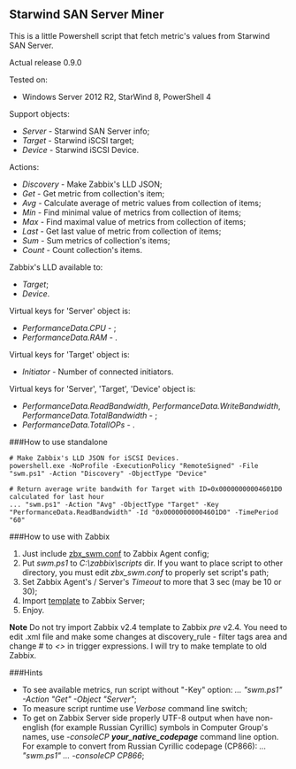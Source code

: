 ## Starwind SAN Server Miner 
This is a little Powershell script that fetch metric's values from Starwind SAN Server.

Actual release 0.9.0

Tested on:
- Windows Server 2012 R2, StarWind 8, PowerShell 4


Support objects:
- _Server_ - Starwind SAN Server info;
- _Target_ - Starwind iSCSI target;
- _Device_ - Starwind iSCSI Device.

Actions:
- _Discovery_ - Make Zabbix's LLD JSON;
- _Get_       - Get metric from collection's item;
- _Avg_       - Calculate average of metric values from collection of items;
- _Min_       - Find minimal value of metrics from collection of items;
- _Max_       - Find maximal value of metrics from collection of items;
- _Last_      - Get last value of metric from collection of items;
- _Sum_       - Sum metrics of collection's items;
- _Count_     - Count collection's items.

Zabbix's LLD available to:
- _Target_;
- _Device_.

Virtual keys for 'Server' object is:
- _PerformanceData.CPU_ - ;
- _PerformanceData.RAM_ - .

Virtual keys for 'Target' object is:
- _Initiator_ - Number of connected initiators.

Virtual keys for 'Server', 'Target', 'Device' object is:
- _PerformanceData.ReadBandwidth_, _PerformanceData.WriteBandwidth_, _PerformanceData.TotalBandwidth_ - ;
- _PerformanceData.TotalIOPs_ - .


###How to use standalone

    # Make Zabbix's LLD JSON for iSCSI Devices.
    powershell.exe -NoProfile -ExecutionPolicy "RemoteSigned" -File "swm.ps1" -Action "Discovery" -ObjectType "Device"    

    # Return average write bandwith for Target with ID=0x00000000004601D0 calculated for last hour
    ... "swm.ps1" -Action "Avg" -ObjectType "Target" -Key "PerformanceData.ReadBandwidth" -Id "0x00000000004601D0" -TimePeriod "60"

###How to use with Zabbix
1. Just include [zbx\_swm.conf](https://github.com/zbx-sadman/StarWind/tree/master/Zabbix_Templates/zbx_swm.conf) to Zabbix Agent config;
2. Put _swm.ps1_ to _C:\zabbix\scripts_ dir. If you want to place script to other directory, you must edit _zbx\_swm.conf_ to properly set script's path; 
3. Set Zabbix Agent's / Server's _Timeout_ to more that 3 sec (may be 10 or 30);
4. Import [template](https://github.com/zbx-sadman/StarWind/tree/master/Zabbix_Templates) to Zabbix Server;
6. Enjoy.

**Note**
Do not try import Zabbix v2.4 template to Zabbix _pre_ v2.4. You need to edit .xml file and make some changes at discovery_rule - filter tags area and change _#_ to _<>_ in trigger expressions. I will try to make template to old Zabbix.

###Hints
- To see available metrics, run script without "-Key" option: _... "swm.ps1" -Action "Get" -Object "Server"_;
- To measure script runtime use _Verbose_ command line switch;
- To get on Zabbix Server side properly UTF-8 output when have non-english (for example Russian Cyrillic) symbols in Computer Group's names, use  _-consoleCP **your_native_codepage**_ command line option. For example to convert from Russian Cyrillic codepage (CP866): _... "swm.ps1" ... -consoleCP CP866_;

